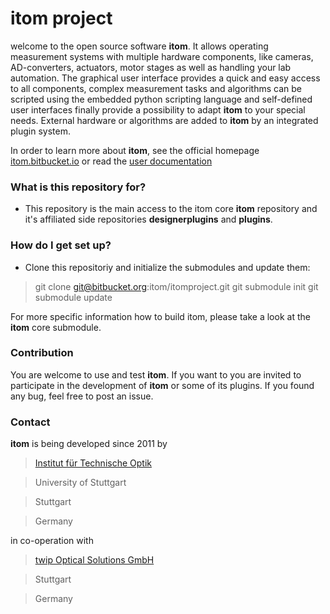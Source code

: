 # itom project #

welcome to the open source software **itom**. It allows operating measurement systems with multiple hardware components, like cameras, AD-converters, actuators, motor stages as well as handling your lab automation. The graphical user interface provides a quick and easy access to all components, complex measurement tasks and algorithms can be scripted using the embedded python scripting language and self-defined user interfaces finally provide a possibility to adapt **itom** to your special needs. External hardware or algorithms are added to **itom** by an integrated plugin system.

In order to learn more about **itom**, see the official homepage [itom.bitbucket.io](http://itom.bitbucket.io) or read the [user documentation](http://itom.bitbucket.io/latest/docs/)

### What is this repository for? ###

* This repository is the main access to the itom core **itom** repository and it's affiliated side repositories **designerplugins** and **plugins**.


### How do I get set up? ###

* Clone this repositoriy and initialize the submodules and update them:
 > git clone git@bitbucket.org:itom/itomproject.git
 > git submodule init 
 > git submodule update

For more specific information how to build itom, please take a look at the **itom** core submodule.


### Contribution ###

You are welcome to use and test **itom**. If you want to you are invited to participate in the development of **itom** or some of its plugins. If you found any bug, feel free to post an issue.

### Contact ###

**itom** is being developed since 2011 by

> [Institut für Technische Optik](http://www.uni-stuttgart.de/ito)

> University of Stuttgart

> Stuttgart

> Germany

in co-operation with 
> [twip Optical Solutions GmbH](http://www.twip-os.com)

> Stuttgart

> Germany
